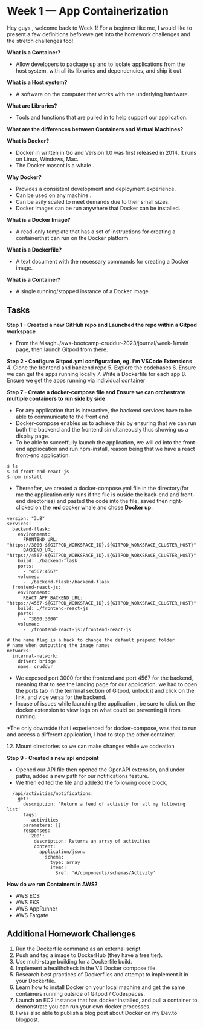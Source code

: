 # Week 1 — App Containerization
 Hey guys , welcome back to Week 1!
 For a beginner like me, I would like to present a few definitions beforewe get into the homework challenges and the stretch challenges too!
 
**What is a Container?**
- Allow developers to package up and to isolate applications from the host system, with all its libraries and dependencies, and ship it out.

**What is a Host system?**
- A software on the computer that works with the underlying hardware.

**What are Libraries?**
- Tools and functions that are pulled in to help support our application.

**What are the differences between Containers and Virtual Machines?**

**What is Docker?**
- Docker in written in Go and Version 1.0 was first released in 2014. It runs on Linux, Windows, Mac.
- The Docker mascot is a whale .

**Why Docker?**
- Provides a consistent development and deployment experience.
- Can be used on any machine .
- Can be asily scaled to meet demands due to their small sizes.
- Docker Images can be run anywhere that Docker can be installed.

**What is a Docker Image?**
- A read-only template that has a set of instructions for creating a containerthat can run on the Docker platform.

**What is a Dockerfile?**
- A text document with the necessary commands for creating a Docker image.

**What is a Container?**
- A single running/stopped instance of a Docker image.

## Tasks
**Step 1 - Created a new GitHub repo and Launched the repo within a Gitpod workspace**
- From the Msaghu/aws-bootcamp-cruddur-2023/journal/week-1/main page, then launch Gitpod from there.

**Step 2 - Configure Gitpod.yml configuration, eg. I’m VSCode Extensions**
4. Clone the frontend and backend repo
5. Explore the codebases
6. Ensure we can get the apps running locally
7. Write a Dockerfile for each app
8. Ensure we get the apps running via individual container

**Step 7 - Create a docker-compose file and Ensure we can orchestrate multiple containers to run side by side**
- For any application that is interactive, the backend services have to be able to communicate to the front end.
- Docker-compose enables us to achieve this by ensuring that we can run both the backend and the frontend simultaneously thus showing us a display page.
- To be able to succeffully launch the application, we will cd into the front-end appliocation and run npm-install, reason being that we have a react front-end application.

```
$ ls
$ cd front-end-react-js
$ npm install
```

- Thereafter, we created a docker-compose.yml file in the directory(for me the application only runs if the file is ouside the back-end and front-end directories) and pasted the code into the file, saved then right-clicked on the **red** docker whale and chose **Docker up**.

```
version: "3.8"
services:
  backend-flask:
    environment:
      FRONTEND_URL: "https://3000-${GITPOD_WORKSPACE_ID}.${GITPOD_WORKSPACE_CLUSTER_HOST}"
      BACKEND_URL: "https://4567-${GITPOD_WORKSPACE_ID}.${GITPOD_WORKSPACE_CLUSTER_HOST}"
    build: ./backend-flask
    ports:
      - "4567:4567"
    volumes:
      - ./backend-flask:/backend-flask
  frontend-react-js:
    environment:
      REACT_APP_BACKEND_URL: "https://4567-${GITPOD_WORKSPACE_ID}.${GITPOD_WORKSPACE_CLUSTER_HOST}"
    build: ./frontend-react-js
    ports:
      - "3000:3000"
    volumes:
      - ./frontend-react-js:/frontend-react-js

# the name flag is a hack to change the default prepend folder
# name when outputting the image names
networks: 
  internal-network:
    driver: bridge
    name: cruddur
```

- We exposed port 3000 for the frontend and port 4567 for the backend, meaning that to see the landing page for our application, we had to open the ports tab in the terminal section of Gitpod, unlock it and click on the link, and vice versa for the backend.
- Incase of issues while launching the application , be sure to click on the docker extension to view logs on what could be preventing it from running. 

*The only downside that i experienced for docker-compose, was that to run and access a different application, I had to stop the other container.


12. Mount directories so we can make changes while we codeation

**Step 9 - Created a new api endpoint**
- Opened our API file then opened the OpenAPI extension, and under paths, added a new path for our notifications feature.
- We then  edited the file and adde3d the following code block,

```
  /api/activities/notifications:
    get: 
      description: 'Return a feed of activity for all my following list'
      tags:
       - activities
      parameters: []
      responses:
        '200':
          description: Returns an array of activities
          content:
            application/json:
              schema:
                type: array
                items:
                  $ref: '#/components/schemas/Activity'
```

**How do we run Containers in AWS?**
- AWS ECS
- AWS EKS
- AWS AppRunner
- AWS Fargate

## Additional Homework Challenges

1. Run the Dockerfile command as an external script.
2. Push and tag a image to DockerHub (they have a free tier).
3. Use multi-stage building for a Dockerfile build.
4. Implement a healthcheck in the V3 Docker compose file.
5. Research best practices of Dockerfiles and attempt to implement it in your Dockerfile.
6. Learn how to install Docker on your local machine and get the same containers running outside of Gitpod / Codespaces.
7. Launch an EC2 instance that has docker installed, and pull a container to demonstrate you can run your own docker processes.
8. I was also able to publish a blog post about Docker on my Dev.to blogpost.
